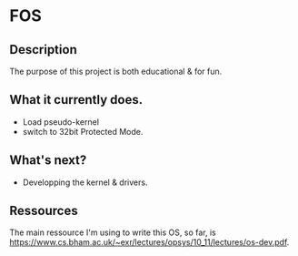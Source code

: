 # FOS

## Description

The purpose of this project is both educational & for fun.

## What it currently does.

- Load pseudo-kernel
- switch to 32bit Protected Mode.

## What's next?

- Developping the kernel & drivers.

## Ressources

The main ressource I'm using to write this OS, so far, is https://www.cs.bham.ac.uk/~exr/lectures/opsys/10_11/lectures/os-dev.pdf.
